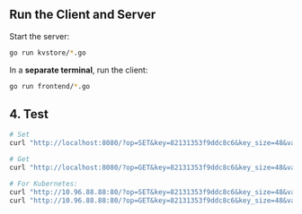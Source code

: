 ## Run the Client and Server

Start the server:

```bash
go run kvstore/*.go 
```

In a **separate terminal**, run the client:

```bash
go run frontend/*.go 
```

## 4. Test
```bash
# Set
curl "http://localhost:8080/?op=SET&key=82131353f9ddc8c6&key_size=48&value_size=87"

# Get 
curl "http://localhost:8080/?op=GET&key=82131353f9ddc8c6&key_size=48&value_size=87"

# For Kubernetes:
curl "http://10.96.88.88:80/?op=SET&key=82131353f9ddc8c6&key_size=48&value_size=87"
curl "http://10.96.88.88:80/?op=GET&key=82131353f9ddc8c6&key_size=48&value_size=87"
```